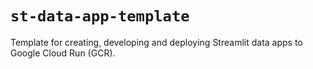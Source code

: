 # `st-data-app-template`

Template for creating, developing and deploying Streamlit data apps to Google Cloud Run (GCR).
